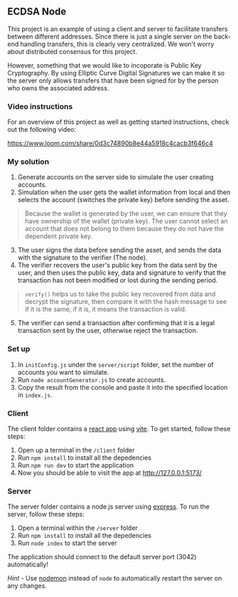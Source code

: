 ## ECDSA Node

This project is an example of using a client and server to facilitate transfers between different addresses. Since there is just a single server on the back-end handling transfers, this is clearly very centralized. We won't worry about distributed consensus for this project.

However, something that we would like to incoporate is Public Key Cryptography. By using Elliptic Curve Digital Signatures we can make it so the server only allows transfers that have been signed for by the person who owns the associated address.

### Video instructions

For an overview of this project as well as getting started instructions, check out the following video:

https://www.loom.com/share/0d3c74890b8e44a5918c4cacb3f646c4

### My solution

1. Generate accounts on the server side to simulate the user creating accounts.
2. Simulation when the user gets the wallet information from local and then selects the account (switches the private key) before sending the asset.

> Because the wallet is generated by the user, we can ensure that they have ownership of the wallet (private key).
> The user cannot select an account that does not belong to them because they do not have the dependent private key.

3. The user signs the data before sending the asset, and sends the data with the signature to the verifier (The node).
4. The verifier recovers the user's public key from the data sent by the user, and then uses the public key, data and signature to verify that the transaction has not been modified or lost during the sending period.

> `verify()` helps us to take the public key recovered from data and decrypt the signature, then compare it with the hash message to see if it is the same, if it is, it means the transaction is valid.

5. The verifier can send a transaction after confirming that it is a legal transaction sent by the user, otherwise reject the transaction.

### Set up

1. In `initConfig.js` under the `server/script` folder, set the number of accounts you want to simulate.
2. Run `node accountGenerator.js` to create accounts.
3. Copy the result from the console and paste it into the specified location in `index.js`.

### Client

The client folder contains a [react app](https://reactjs.org/) using [vite](https://vitejs.dev/). To get started, follow these steps:

1. Open up a terminal in the `/client` folder
2. Run `npm install` to install all the depedencies
3. Run `npm run dev` to start the application
4. Now you should be able to visit the app at http://127.0.0.1:5173/

### Server

The server folder contains a node.js server using [express](https://expressjs.com/). To run the server, follow these steps:

1. Open a terminal within the `/server` folder
2. Run `npm install` to install all the depedencies
3. Run `node index` to start the server

The application should connect to the default server port (3042) automatically!

_Hint_ - Use [nodemon](https://www.npmjs.com/package/nodemon) instead of `node` to automatically restart the server on any changes.
